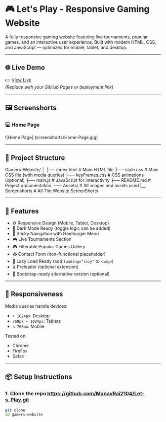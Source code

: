 # 🎮 Let's Play - Responsive Gaming Website

A fully responsive gaming website featuring live tournaments, popular games, and an interactive user experience. Built with modern HTML, CSS, and JavaScript — optimized for mobile, tablet, and desktop.

---

## 🌐 Live Demo

👉 [View Live](https://manavrai2104.github.io/Let-s_Play/)  
_(Replace with your GitHub Pages or deployment link)_

---


## 🖼️ Screenshorts

### 💻 Home Page
![Home Page] (screenshorts/Home-Page.jpg)

---

## 📁 Project Structure
Gamers-Website/
│
├── index.html              # Main HTML file
├── style.css               # Main CSS file (with media queries)
├── keyFrames.css           # CSS animations (optional)
├── main.js                 # JavaScript for interactivity
├── README.md               # Project documentation
└── Assets/                 # All images and assets used
|__ Screenshorts            # All The Website ScreenShorts


---

## 🚀 Features

- ⚙️ Responsive Design (Mobile, Tablet, Desktop)
- 🌙 Dark Mode Ready (toggle logic can be added)
- 🧭 Sticky Navigation with Hamburger Menu
- 🎮 Live Tournaments Section
- 🎮 Filterable Popular Games Gallery
- 📥 Contact Form (non-functional placeholder)
- 💨 Lazy Load Ready (add `loading="lazy"` to `<img>`)
- ⏳ Preloader (optional extension)
- 🔧 Bootstrap-ready alternative version (optional)

---

## 📱 Responsiveness

Media queries handle devices:

- `> 1024px`: Desktop
- `768px – 1024px`: Tablets
- `< 768px`: Mobile

Tested on:
- Chrome
- FireFox
- Safari

---

## 📦 Setup Instructions

### 1. Clone the repo https://github.com/ManavRai2104/Let-s_Play.git

```bash
git clone 
cd gamers-website